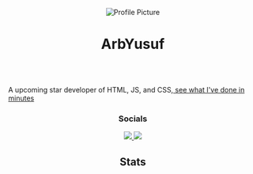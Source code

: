 <link rel="stylesheet" href="https://arbyusuf.github.io/testing-aboutme/style.css">
    <div class="profile-picture">
 <p align="center"><img src="https://avatars.githubusercontent.com/u/154565526?v=4" alt="Profile Picture"><p>

<h1 align="center">ArbYusuf</h1>
  <br>
  <br>
  <p>A upcoming star developer of HTML, JS, and CSS,<a href="https://arbyusuf.github.io/testing-aboutme/"> see what I've done in minutes</a>
  <p>
  
  <h3 align="center">Socials</h3>
  
  <p align="center">
    <a href="https://large-type.com/#arbyusuf%20if%20my%20user">
        <img src="https://skillicons.dev/icons?i=discord" />
    </a>
    <a href="https://github.com/ArbYusuf">
        <img src="https://skillicons.dev/icons?i=github" />
    </a>
  </p>
</p>

<h2 align="center">Stats</h2>


